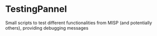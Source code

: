 # TestingPannel
Small scripts to test different functionalities from MISP (and potentially others), providing debugging messages
